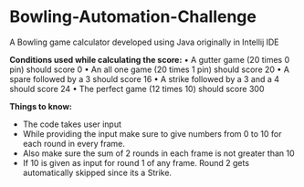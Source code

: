 # Bowling-Automation-Challenge

A Bowling game calculator developed using Java originally in Intellij IDE

**Conditions used while calculating the score:**
• A gutter game (20 times 0 pin) should score 0
• An all one game (20 times 1 pin) should score 20
• A spare followed by a 3 should score 16
• A strike followed by a 3 and a 4 should score 24
• The perfect game (12 times 10) should score 300

**Things to know:**
- The code takes user input
- While providing the input make sure to give numbers from 0 to 10 for each round in every frame.
- Also make sure the sum of 2 rounds in each frame is not greater than 10
- If 10 is given as input for round 1 of any frame. Round 2 gets automatically skipped since its a Strike.

